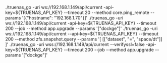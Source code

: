 ./truenas_go -uri ws://192.168.1.149/api/current -api-key=${TRUENAS_API_KEY} --timeout 20 --method core.ping_remote --params '[{"hostname": "192.168.1.70"}]'
./truenas_go -uri ws://192.168.1.149/api/current -api-key=${TRUENAS_API_KEY} --timeout 200 --job --method app.upgrade --params '["dockge"]'
./truenas_go -uri ws://192.168.1.149/api/current --api-key=${TRUENAS_API_KEY} --timeout 200 --method zfs.snapshot.query --params '[ [["dataset", "=", "space/dt"]] ]'
./truenas_go -uri wss://192.168.1.149/api/current --verifyssl=false -api-key=${TRUENAS_API_KEY} --timeout 200 --job --method app.upgrade --params '["dockge"]'


